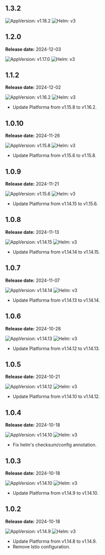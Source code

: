 ## 1.3.2

![AppVersion: v1.18.2](https://img.shields.io/static/v1?label=AppVersion&message=v1.18.2&color=success&logo=)
![Helm: v3](https://img.shields.io/static/v1?label=Helm&message=v3&color=informational&logo=helm)

## 1.2.0

**Release date:** 2024-12-03

![AppVersion: v1.17.0](https://img.shields.io/static/v1?label=AppVersion&message=v1.17.0&color=success&logo=)
![Helm: v3](https://img.shields.io/static/v1?label=Helm&message=v3&color=informational&logo=helm)

## 1.1.2

**Release date:** 2024-12-02

![AppVersion: v1.16.2](https://img.shields.io/static/v1?label=AppVersion&message=v1.16.2&color=success&logo=)
![Helm: v3](https://img.shields.io/static/v1?label=Helm&message=v3&color=informational&logo=helm)

- Update Platforma from v1.15.8 to v1.16.2.

## 1.0.10

**Release date:** 2024-11-26

![AppVersion: v1.15.8](https://img.shields.io/static/v1?label=AppVersion&message=v1.15.8&color=success&logo=)
![Helm: v3](https://img.shields.io/static/v1?label=Helm&message=v3&color=informational&logo=helm)

- Update Platforma from v1.15.6 to v1.15.8.

## 1.0.9

**Release date:** 2024-11-21

![AppVersion: v1.15.6](https://img.shields.io/static/v1?label=AppVersion&message=v1.15.6&color=success&logo=)
![Helm: v3](https://img.shields.io/static/v1?label=Helm&message=v3&color=informational&logo=helm)

- Update Platforma from v1.14.15 to v1.15.6.

## 1.0.8

**Release date:** 2024-11-13

![AppVersion: v1.14.15](https://img.shields.io/static/v1?label=AppVersion&message=v1.14.15&color=success&logo=)
![Helm: v3](https://img.shields.io/static/v1?label=Helm&message=v3&color=informational&logo=helm)

- Update Platforma from v1.14.14 to v1.14.15.

## 1.0.7

**Release date:** 2024-11-07

![AppVersion: v1.14.14](https://img.shields.io/static/v1?label=AppVersion&message=v1.14.14&color=success&logo=)
![Helm: v3](https://img.shields.io/static/v1?label=Helm&message=v3&color=informational&logo=helm)

- Update Platforma from v1.14.13 to v1.14.14.

## 1.0.6

**Release date:** 2024-10-28

![AppVersion: v1.14.13](https://img.shields.io/static/v1?label=AppVersion&message=v1.14.13&color=success&logo=)
![Helm: v3](https://img.shields.io/static/v1?label=Helm&message=v3&color=informational&logo=helm)

- Update Platforma from v1.14.12 to v1.14.13.

## 1.0.5

**Release date:** 2024-10-21

![AppVersion: v1.14.12](https://img.shields.io/static/v1?label=AppVersion&message=v1.14.12&color=success&logo=)
![Helm: v3](https://img.shields.io/static/v1?label=Helm&message=v3&color=informational&logo=helm)

- Update Platforma from v1.14.10 to v1.14.12.

## 1.0.4

**Release date:** 2024-10-18

![AppVersion: v1.14.10](https://img.shields.io/static/v1?label=AppVersion&message=v1.14.10&color=success&logo=)
![Helm: v3](https://img.shields.io/static/v1?label=Helm&message=v3&color=informational&logo=helm)

- Fix helm's checksum/config annotation.

## 1.0.3

**Release date:** 2024-10-18

![AppVersion: v1.14.10](https://img.shields.io/static/v1?label=AppVersion&message=v1.14.10&color=success&logo=)
![Helm: v3](https://img.shields.io/static/v1?label=Helm&message=v3&color=informational&logo=helm)

- Update Platforma from v1.14.9 to v1.14.10.

## 1.0.2

**Release date:** 2024-10-18

![AppVersion: v1.14.9](https://img.shields.io/static/v1?label=AppVersion&message=v1.14.9&color=success&logo=)
![Helm: v3](https://img.shields.io/static/v1?label=Helm&message=v3&color=informational&logo=helm)

- Update Platforma from v1.14.8 to v1.14.9.
- Remove Istio configuration.
